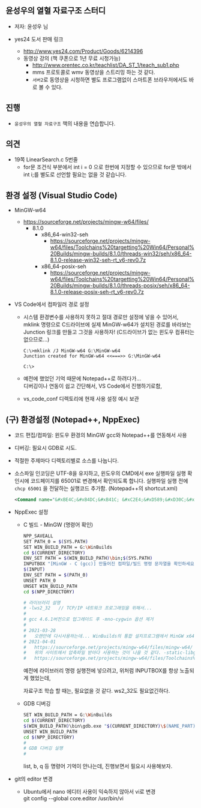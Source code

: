 ##  윤성우의 열혈 자료구조 스터디
* 저자: 윤성우 님

* yes24 도서 판매 링크
	
	* http://www.yes24.com/Product/Goods/6214396
  * 동영상 강의 (책 쿠폰으로 1년 무료 시청가능)
    * http://www.orentec.co.kr/teachlist/DA_ST_1/teach_sub1.php
    * mms 프로토콜로 wmv 동영상을 스트리밍 하는 것 같다.
    * `서버2`로 동영상을 시청하면 별도 프로그램없이 스마트폰 브라우저에서도 바로 볼 수 있다.
## 진행
  * `윤성우의 열혈 자료구조` 책의 내용을 연습합니다.

## 의견
* 19쪽 LinearSearch.c 5번줄
  * for문 조건식 부분에서 int i = 0 으로 한번에 지정할 수 있으므로 for문 밖에서 int i;를 별도로 선언할 필요는 없을 것 같습니다.

## 환경 설정 (Visual Studio Code)
* MinGW-w64
  * https://sourceforge.net/projects/mingw-w64/files/
    * 8.1.0 
      * x86_64-win32-seh
        * https://sourceforge.net/projects/mingw-w64/files/Toolchains%20targetting%20Win64/Personal%20Builds/mingw-builds/8.1.0/threads-win32/seh/x86_64-8.1.0-release-win32-seh-rt_v6-rev0.7z
      * x86_64-posix-seh
        * https://sourceforge.net/projects/mingw-w64/files/Toolchains%20targetting%20Win64/Personal%20Builds/mingw-builds/8.1.0/threads-posix/seh/x86_64-8.1.0-release-posix-seh-rt_v6-rev0.7z

* VS Code에서 컴파일러 경로 설정
  * 시스템 환경변수를 사용하지 못하고 절대 경로만 설정에 넣을 수 있어서,  
    mklink 명령으로 C드라이브에 실제 MinGW-w64가 설치된 경로를 바라보는 Junction 링크를 만들고 그것을 사용하자! (C드라이브가 없는 윈도우 컴퓨터는 없으므로...)
    
    ```
    C:\>mklink /J MinGW-w64 G:\MinGW-w64
    Junction created for MinGW-w64 <<===>> G:\MinGW-w64
    
    C:\>
    ```
    
  * 예전에 했었던 기억 때문에 Notepad++로 하려다가...  
    디버깅이나 연동이 쉽고 간단해서, VS Code에서 진행하기로함, 
    
  * vs_code_conf 디렉토리에 현재 사용 설정 예시 보관

## (구) 환경설정 (Notepad++, NppExec)
  * 코드 편집/컴파일:  윈도우 환경의 MinGW gcc와 Notepad++를 연동해서 사용

  * 디버깅:  필요시 GDB로 시도.

  * 적절한 주제마다 디렉토리별로 소스를 나눕니다.

  * 소스파일 인코딩은 UTF-8을 유지하고, 
    윈도우의 CMD에서 exe 실행파일 실행 확인시에 코드페이지를 65001로 변경해서 확인되도록 합니다.
    실행파일 실행 전에 `chcp 65001` 을 전달하는 실행코드 추가함. (Notepad++의 shortcut.xml)

    ```xml
    <Command name="&#xBE4C;&#xB4DC;&#xB41C; &#xC2E4;&#xD589;&#xD30C;&#xC77C; &#xC2E4;&#xD589;" Ctrl="yes" Alt="yes" Shift="no" Key="48">%ComSpec% /c pushd &quot;$(CURRENT_DIRECTORY)&quot; &amp;&amp; chcp 65001 &amp;&amp; &quot;$(NAME_PART).exe&quot; &amp;&amp; popd &amp; pause</Command>
    ```

* NppExec 설정 

  * C 빌드 - MinGW (명령어 확인)

    ```bash
    NPP_SAVEALL
    SET PATH_0 = $(SYS.PATH)
    SET WIN_BUILD_PATH = G:\WinBuilds
    cd $(CURRENT_DIRECTORY)
    ENV_SET PATH = $(WIN_BUILD_PATH)\bin;$(SYS.PATH)
    INPUTBOX "[MinGW - C (gcc)] 만들어진 컴파일/빌드 명령 문자열을 확인하세요." : gcc.exe -g -D_UNICODE -DUNICODE  -W -Wall -mconsole -lws2_32 -o "$(CURRENT_DIRECTORY)\$(NAME_PART).exe" "$(FULL_CURRENT_PATH)" -lm
    $(INPUT)
    ENV_SET PATH = $(PATH_0)
    UNSET PATH_0
    UNSET WIN_BUILD_PATH
    cd $(NPP_DIRECTORY)
    
    # 라이브러리 설명
    # -lws2_32   // TCP/IP 네트워크 프로그래밍을 위해서...
    #
    # gcc 4.6.1버전으로 업그레이드 후 -mno-cygwin 옵션 제거
    #
    # 2021-03-28 
    #   오랜만에 다시사용하는데... WinBuilds의 통합 설치프로그램에서 MinGW x64를 설치했고, gcc버전은 4.8.3 이다.
    # 2021-04-01
    #   https://sourceforge.net/projects/mingw-w64/files/mingw-w64/  
    #   위의 사이트에서 압축파일 받아다 사용하는 것이 나을 것 같다. -static-libgcc -static-libstdc++ 도 컴파일 옵션에 넣을 필요가 있을 경우 넣자.
    #   https://sourceforge.net/projects/mingw-w64/files/Toolchains%20targetting%20Win64/Personal%20Builds/mingw-builds/8.1.0/threads-win32/seh/x86_64-8.1.0-release-win32-seh-rt_v6-rev0.7z
    
    
    ```

    예전에 라이브러리 명령 실행전에 넣으려고, 위처럼 INPUTBOX를 항상 노출되게 했었는데, 

    자료구조 학습 할 때는, 필요없을 것 같다.  ws2_32도 필요없긴하다.

  * GDB 디버깅

    ```bash
    SET WIN_BUILD_PATH = G:\WinBuilds
    cd $(CURRENT_DIRECTORY)
    $(WIN_BUILD_PATH)\bin\gdb.exe "$(CURRENT_DIRECTORY)\$(NAME_PART).exe" 
    UNSET WIN_BUILD_PATH
    cd $(NPP_DIRECTORY)
    #
    # GDB 디버깅 실행
    # 
    ```

    list, b, q 등 명령어 기억이 안나는데, 진행보면서 필요시 사용해보자.
  
* git의 editor 변경
    * Ubuntu에서 nano 에디터 사용이 익숙하지 않아서 vi로 변경  
      git config --global core.editor /usr/bin/vi
